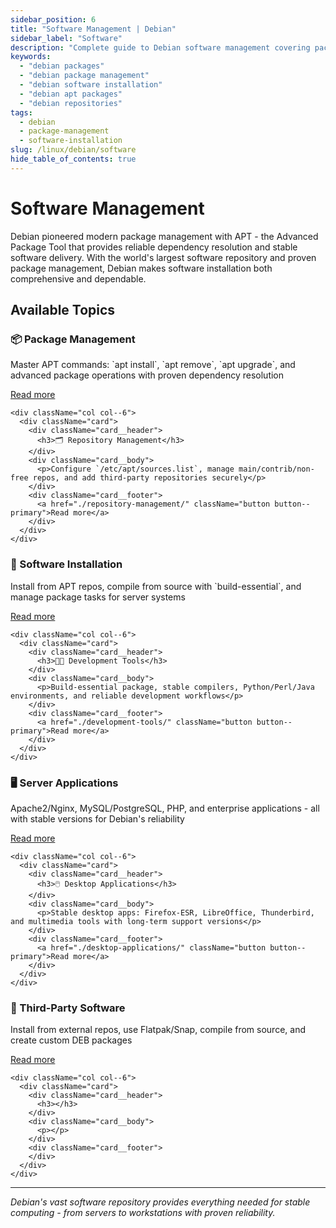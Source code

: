 ```yaml
---
sidebar_position: 6
title: "Software Management | Debian"
sidebar_label: "Software"
description: "Complete guide to Debian software management covering package management, repositories, software installation, and application management."
keywords:
  - "debian packages"
  - "debian package management"
  - "debian software installation"
  - "debian apt packages"
  - "debian repositories"
tags:
  - debian
  - package-management
  - software-installation
slug: /linux/debian/software
hide_table_of_contents: true
---
```


# Software Management

Debian pioneered modern package management with APT - the Advanced Package Tool that provides reliable dependency resolution and stable software delivery. With the world's largest software repository and proven package management, Debian makes software installation both comprehensive and dependable.

## Available Topics

<div className="container">
  <div className="row">
    <div className="col col--6">
      <div className="card">
        <div className="card__header">
          <h3>📦 Package Management</h3>
        </div>
        <div className="card__body">
          <p>Master APT commands: `apt install`, `apt remove`, `apt upgrade`, and advanced package operations with proven dependency resolution</p>
        </div>
        <div className="card__footer">
          <a href="./package-management/" className="button button--primary">Read more</a>
        </div>
      </div>
    </div>
    
    <div className="col col--6">
      <div className="card">
        <div className="card__header">
          <h3>🗂️ Repository Management</h3>
        </div>
        <div className="card__body">
          <p>Configure `/etc/apt/sources.list`, manage main/contrib/non-free repos, and add third-party repositories securely</p>
        </div>
        <div className="card__footer">
          <a href="./repository-management/" className="button button--primary">Read more</a>
        </div>
      </div>
    </div>
  </div>

  <div className="row">
    <div className="col col--6">
      <div className="card">
        <div className="card__header">
          <h3>🚀 Software Installation</h3>
        </div>
        <div className="card__body">
          <p>Install from APT repos, compile from source with `build-essential`, and manage package tasks for server systems</p>
        </div>
        <div className="card__footer">
          <a href="./software-installation/" className="button button--primary">Read more</a>
        </div>
      </div>
    </div>
    
    <div className="col col--6">
      <div className="card">
        <div className="card__header">
          <h3>👨‍💻 Development Tools</h3>
        </div>
        <div className="card__body">
          <p>Build-essential package, stable compilers, Python/Perl/Java environments, and reliable development workflows</p>
        </div>
        <div className="card__footer">
          <a href="./development-tools/" className="button button--primary">Read more</a>
        </div>
      </div>
    </div>
  </div>

  <div className="row">
    <div className="col col--6">
      <div className="card">
        <div className="card__header">
          <h3>🖥️ Server Applications</h3>
        </div>
        <div className="card__body">
          <p>Apache2/Nginx, MySQL/PostgreSQL, PHP, and enterprise applications - all with stable versions for Debian's reliability</p>
        </div>
        <div className="card__footer">
          <a href="./server-applications/" className="button button--primary">Read more</a>
        </div>
      </div>
    </div>
    
    <div className="col col--6">
      <div className="card">
        <div className="card__header">
          <h3>🖱️ Desktop Applications</h3>
        </div>
        <div className="card__body">
          <p>Stable desktop apps: Firefox-ESR, LibreOffice, Thunderbird, and multimedia tools with long-term support versions</p>
        </div>
        <div className="card__footer">
          <a href="./desktop-applications/" className="button button--primary">Read more</a>
        </div>
      </div>
    </div>
  </div>

  <div className="row">
    <div className="col col--6">
      <div className="card">
        <div className="card__header">
          <h3>🔧 Third-Party Software</h3>
        </div>
        <div className="card__body">
          <p>Install from external repos, use Flatpak/Snap, compile from source, and create custom DEB packages</p>
        </div>
        <div className="card__footer">
          <a href="./third-party-software/" className="button button--primary">Read more</a>
        </div>
      </div>
    </div>
    
    <div className="col col--6">
      <div className="card">
        <div className="card__header">
          <h3></h3>
        </div>
        <div className="card__body">
          <p></p>
        </div>
        <div className="card__footer">
        </div>
      </div>
    </div>
  </div>
</div>

---

*Debian's vast software repository provides everything needed for stable computing - from servers to workstations with proven reliability.*